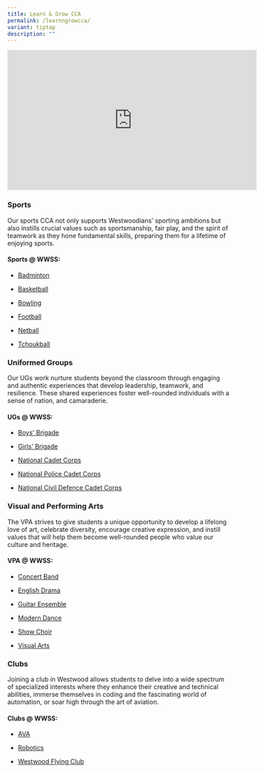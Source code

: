 ```yaml
---
title: Learn & Grow CCA
permalink: /learnngrowcca/
variant: tiptap
description: ""
---
```

<div class="iframe-wrapper">
<iframe height="315" width="560" allowfullscreen="true" frameborder="0" src="https://www.youtube.com/embed/Ac36RbwUXnk?si=N75aBZP4QqZUIpkn"></iframe>
</div>
<h3>Sports</h3>
<p>Our sports CCA not only supports Westwoodians’ sporting ambitions but
also instills crucial values such as sportsmanship, fair play, and the
spirit of teamwork as they hone fundamental skills, preparing them for
a lifetime of enjoying sports.</p>
<h4>Sports @ WWSS:</h4>
<ul data-tight="true" class="tight">
<li>
<p><a href="/cca/sports/badminton/" rel="noopener noreferrer nofollow" target="_blank">Badminton</a>
</p>
</li>
<li>
<p><a href="/cca/sports/basketball/" rel="noopener noreferrer nofollow" target="_blank">Basketball</a>
</p>
</li>
<li>
<p><a href="/cca/sports/bowling/" rel="noopener noreferrer nofollow" target="_blank">Bowling</a>
</p>
</li>
<li>
<p><a href="/cca/sports/football/" rel="noopener noreferrer nofollow" target="_blank">Football</a>
</p>
</li>
<li>
<p><a href="/cca/sports/netball/" rel="noopener noreferrer nofollow" target="_blank">Netball</a>
</p>
</li>
<li>
<p><a href="/cca/sports/tchoukball/" rel="noopener noreferrer nofollow" target="_blank">Tchoukball</a>
</p>
</li>
</ul>
<h3>Uniformed Groups</h3>
<p>Our UGs work nurture students beyond the classroom through engaging and
authentic experiences that develop leadership, teamwork, and resilience.
These shared experiences foster well-rounded individuals with a sense of
nation, and camaraderie.</p>
<h4>UGs @ WWSS:</h4>
<ul>
<li>
<p><a href="/cca/uniformed-groups/boys-brigade/" rel="noopener noreferrer nofollow" target="_blank">Boys' Brigade</a>
</p>
</li>
<li>
<p><a href="/cca/uniformed-groups/girls-brigade/" rel="noopener noreferrer nofollow" target="_blank">Girls' Brigade</a>
</p>
</li>
<li>
<p><a href="/cca/uniformed-groups/national-cadet-corp/" rel="noopener noreferrer nofollow" target="_blank">National Cadet Corps</a>
</p>
</li>
<li>
<p><a href="/cca/uniformed-groups/national-police-cadet-corps/" rel="noopener noreferrer nofollow" target="_blank">National Police Cadet Corps</a>
</p>
</li>
<li>
<p><a href="/cca/uniformed-groups/national-civil-defence-cadet-corps/" rel="noopener noreferrer nofollow" target="_blank">National Civil Defence Cadet Corps</a>
</p>
</li>
</ul>
<h3>Visual and Performing Arts</h3>
<p>The VPA strives to give students a unique opportunity to develop a lifelong
love of art, celebrate diversity, encourage creative expression, and instill
values that will help them become well-rounded people who value our culture
and heritage.</p>
<h4>VPA @ WWSS:</h4>
<ul data-tight="true" class="tight">
<li>
<p><a href="/cca/visual-and-performing-arts/concert-band/" rel="noopener noreferrer nofollow" target="_blank">Concert Band</a>
</p>
</li>
<li>
<p><a href="/cca/visual-and-performing-arts/english-drama/" rel="noopener noreferrer nofollow" target="_blank">English Drama</a>
</p>
</li>
<li>
<p><a href="/cca/visual-and-performing-arts/guitar-ensemble/" rel="noopener noreferrer nofollow" target="_blank">Guitar Ensemble</a>
</p>
</li>
<li>
<p><a href="/cca/visual-and-performing-arts/modern-dance/" rel="noopener noreferrer nofollow" target="_blank">Modern Dance</a>
</p>
</li>
<li>
<p><a href="/cca/visual-and-performing-arts/show-choir/" rel="noopener noreferrer nofollow" target="_blank">Show Choir</a>
</p>
</li>
<li>
<p><a href="/cca/visual-and-performing-arts/visual-arts/" rel="noopener noreferrer nofollow" target="_blank">Visual Arts</a>
</p>
</li>
</ul>
<h3>Clubs</h3>
<p>Joining a club in Westwood allows students to delve into a wide spectrum
of specialized interests where they enhance their creative and technical
abilities, immerse themselves in coding and the fascinating world of automation,
or soar high through the art of aviation.</p>
<h4>Clubs @ WWSS:</h4>
<ul data-tight="true" class="tight">
<li>
<p><a href="/cca/clubs/ava/" rel="noopener noreferrer nofollow" target="_blank">AVA</a>
</p>
</li>
<li>
<p><a href="/cca/clubs/robotics/" rel="noopener noreferrer nofollow" target="_blank">Robotics</a>
</p>
</li>
<li>
<p><a href="/cca/clubs/westwood-flying-club/" rel="noopener noreferrer nofollow" target="_blank">Westwood Flying Club</a>
</p>
</li>
</ul>
<p></p>
<p></p>
<p></p>
<p></p>